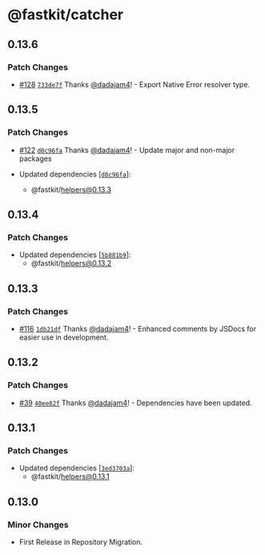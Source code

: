 # @fastkit/catcher

## 0.13.6

### Patch Changes

- [#128](https://github.com/dadajam4/fastkit/pull/128) [`733de7f`](https://github.com/dadajam4/fastkit/commit/733de7fcc745933eca8b975aa80d8a78d23e6809) Thanks [@dadajam4](https://github.com/dadajam4)! - Export Native Error resolver type.

## 0.13.5

### Patch Changes

- [#122](https://github.com/dadajam4/fastkit/pull/122) [`d0c96fa`](https://github.com/dadajam4/fastkit/commit/d0c96faf96b6c91bcb8bc0b1ca9d22fc8ede303e) Thanks [@dadajam4](https://github.com/dadajam4)! - Update major and non-major packages

- Updated dependencies [[`d0c96fa`](https://github.com/dadajam4/fastkit/commit/d0c96faf96b6c91bcb8bc0b1ca9d22fc8ede303e)]:
  - @fastkit/helpers@0.13.3

## 0.13.4

### Patch Changes

- Updated dependencies [[`5b881b9`](https://github.com/dadajam4/fastkit/commit/5b881b94ce1852c12cc3c8f6954564d5235cba4d)]:
  - @fastkit/helpers@0.13.2

## 0.13.3

### Patch Changes

- [#116](https://github.com/dadajam4/fastkit/pull/116) [`1db21df`](https://github.com/dadajam4/fastkit/commit/1db21dfffd2df9b88bc481ff19e2a556f175e932) Thanks [@dadajam4](https://github.com/dadajam4)! - Enhanced comments by JSDocs for easier use in development.

## 0.13.2

### Patch Changes

- [#39](https://github.com/dadajam4/fastkit/pull/39) [`40ee82f`](https://github.com/dadajam4/fastkit/commit/40ee82f4501b88e44ad9b67918df2237298493a0) Thanks [@dadajam4](https://github.com/dadajam4)! - Dependencies have been updated.

## 0.13.1

### Patch Changes

- Updated dependencies [[`3ed3703a`](https://github.com/dadajam4/fastkit/commit/3ed3703aa9092bf47caed6ec192ef4d5a7621d34)]:
  - @fastkit/helpers@0.13.1

## 0.13.0

### Minor Changes

- First Release in Repository Migration.
